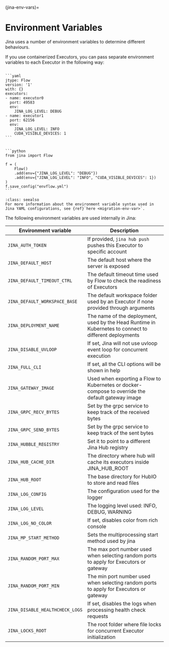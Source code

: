 (jina-env-vars)=
# Environment Variables

Jina uses a number of environment variables to determine different behaviours.

If you use containerized Executors, you can pass separate environment variables to each Executor in the following way:


`````{tab} YAML

```yaml
jtype: Flow
version: '1'
with: {}
executors:
- name: executor0
  port: 49583
  env:
    JINA_LOG_LEVEL: DEBUG
- name: executor1
  port: 62156
  env:
    JINA_LOG_LEVEL: INFO
    CUDA_VISIBLE_DEVICES: 1
```
`````
````{tab} Python

```python
from jina import Flow

f = (
    Flow()
    .add(env={"JINA_LOG_LEVEL": "DEBUG"})
    .add(env={"JINA_LOG_LEVEL": "INFO", "CUDA_VISIBLE_DEVICES": 1})
)
f.save_config("envflow.yml")
```
````

```{admonition} See Also
:class: seealso
For more information about the environment variable syntax used in Jina YAML configurations, see {ref}`here <migration-env-var>`.
```

The following environment variables are used internally in Jina:

| Environment variable          | Description                                                                                                    |
|-------------------------------|----------------------------------------------------------------------------------------------------------------|
| `JINA_AUTH_TOKEN`               | If provided, `jina hub push` pushes this Executor to specific account                                          |
| `JINA_DEFAULT_HOST`             | The default host where the server is exposed                                                                   |
| `JINA_DEFAULT_TIMEOUT_CTRL`     | The default timeout time used by Flow to check the readiness of Executors                                      |
| `JINA_DEFAULT_WORKSPACE_BASE`   | The default workspace folder used by an Executor if none provided through arguments                            |
| `JINA_DEPLOYMENT_NAME`          | The name of the deployment, used by the Head Runtime in Kubernetes to connect to different deployments |
| `JINA_DISABLE_UVLOOP`           | If set, Jina will not use uvloop event loop for concurrent execution                                           |
| `JINA_FULL_CLI`                 | If set, all the CLI options will be shown in help                                                              |
| `JINA_GATEWAY_IMAGE`            | Used when exporting a Flow to Kubernetes or docker-compose to override the default gateway image               |
| `JINA_GRPC_RECV_BYTES`          | Set by the grpc service to keep track of the received bytes                                                    |
| `JINA_GRPC_SEND_BYTES`          | Set by the grpc service to keep track of the sent bytes                                                        |
| `JINA_HUBBLE_REGISTRY`          | Set it to point to a different Jina Hub registry                                                               |
| `JINA_HUB_CACHE_DIR`            | The directory where hub will cache its executors inside JINA_HUB_ROOT                                          |
| `JINA_HUB_ROOT`                 | The base directory for HubIO to store and read files                                                           |
| `JINA_LOG_CONFIG`               | The configuration used for the logger                                                                          |
| `JINA_LOG_LEVEL`                | The logging level used: INFO, DEBUG, WARNING                                                                   |
| `JINA_LOG_NO_COLOR`             | If set, disables color from rich console                                                                       |
| `JINA_MP_START_METHOD`          | Sets the multiprocessing start method used by jina                                                             |
| `JINA_RANDOM_PORT_MAX`          | The max port number used when selecting random ports to apply for Executors or gateway                         |
| `JINA_RANDOM_PORT_MIN`          | The min port number used when selecting random ports to apply for Executors or gateway                         |
| `JINA_DISABLE_HEALTHCHECK_LOGS` | If set, disables the logs when processing health check requests                                                |
| `JINA_LOCKS_ROOT`               | The root folder where file locks for concurrent Executor initialization                                        |

